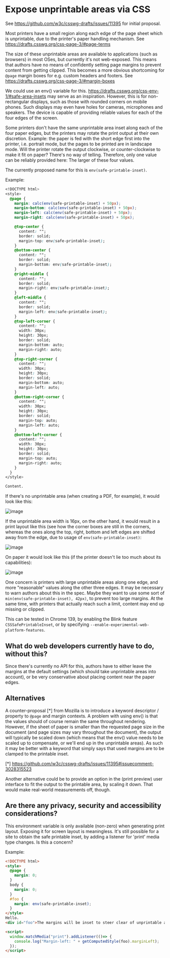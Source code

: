 # Expose unprintable areas via CSS

See https://github.com/w3c/csswg-drafts/issues/11395 for initial proposal.

Most printers have a small region along each edge of the page sheet which is
unprintable, due to the printer's paper handling mechanism. See
https://drafts.csswg.org/css-page-3/#page-terms

The size of these unprintable areas are available to applications (such as
browsers) in most OSes, but currently it's not web-exposed. This means that
authors have no means of confidently setting page margins to prevent content
from getting clipped. This becomes a more obvious shortcoming for `@page` margin
boxes for e.g. custom headers and footers. See
https://drafts.csswg.org/css-page-3/#margin-boxes

We could use an env() variable for this.
https://drafts.csswg.org/css-env-1/#safe-area-insets may serve as an
inspiration. However, this is for non-rectangular displays, such as those with
rounded corners on mobile phones. Such displays may even have holes for cameras,
microphones and speakers. The device is capable of providing reliable values for
each of the four edges of the screen.

Some printers don't have the same unprintable area inset along each of the four
paper edges, but the printers may rotate the print output at their own
discretion. Example: the paper is fed with the short edge first into the
printer, i.e.  portrait mode, but the pages to be printed are in landscape
mode. Will the printer rotate the output clockwise, or counter-clockwise to make
it fit on paper? There's no way of telling. Therefore, only one value can be
reliably provided here: The larger of these four values.

The currently proposed name for this is `env(safe-printable-inset)`.

Example:

```css
<!DOCTYPE html>
<style>
  @page {
    margin: calc(env(safe-printable-inset) + 50px);
    margin-bottom: calc(env(safe-printable-inset) + 50px);
    margin-left: calc(env(safe-printable-inset) + 50px);
    margin-right: calc(env(safe-printable-inset) + 50px);

    @top-center {
      content: "";
      border: solid;
      margin-top: env(safe-printable-inset);
    }
    @bottom-center {
      content: "";
      border: solid;
      margin-bottom: env(safe-printable-inset);
    }
    @right-middle {
      content: "";
      border: solid;
      margin-right: env(safe-printable-inset);
    }
    @left-middle {
      content: "";
      border: solid;
      margin-left: env(safe-printable-inset);
    }
    @top-left-corner {
      content: "";
      width: 30px;
      height: 30px;
      border: solid;
      margin-bottom: auto;
      margin-right: auto;
    }
    @top-right-corner {
      content: "";
      width: 30px;
      height: 30px;
      border: solid;
      margin-bottom: auto;
      margin-left: auto;
    }
    @bottom-right-corner {
      content: "";
      width: 30px;
      height: 30px;
      border: solid;
      margin-top: auto;
      margin-left: auto;
    }
    @bottom-left-corner {
      content: "";
      width: 30px;
      height: 30px;
      border: solid;
      margin-top: auto;
      margin-right: auto;
    }
  }
</style>

Content.
```

If there's no unprintable area (when creating a PDF, for example), it would look
like this:

![image](https://github.com/user-attachments/assets/94bc5e1b-ad04-46aa-ba85-5a1d824c4221)

If the unprintable area width is 16px, on the other hand, it would result in a
print layout like this (see how the corner boxes are still in the corners,
whereas the ones along the top, right, bottom and left edges are shifted away
from the edge, due to usage of `env(safe-printable-inset)`:

![image](https://github.com/user-attachments/assets/1f25679a-58d6-4cb1-b371-3c4958073e73)

On paper it would look like this (if the printer doesn't lie too much about its
capabilities):

![image](https://github.com/user-attachments/assets/667b10fa-521f-4dbb-ac9c-4f424a197e05)

One concern is printers with large unprintable areas along one edge, and more
"reasonable" values along the other three edges. It may be necessary to warn
authors about this in the spec. Maybe they want to use some sort of
`min(env(safe-printable-inset), 42px)`, to prevent too large margins. At the
same time, with printers that actually reach such a limit, content may end up
missing or clipped.

This can be tested in Chrome 139, by enabling the Blink feature
`CSSSafePrintableInset`, or by specifying
`--enable-experimental-web-platform-features`.

## What do web developers currently have to do, without this?

Since there's currently no API for this, authors have to either leave the
margins at the default settings (which should take unprintable areas into
account), or be very conservative about placing content near the paper edges.

## Alternatives

A counter-proposal [*] from Mozilla is to introduce a keyword descriptor /
property to `@page` and margin contexts. A problem with using env() is that the
values should of course remain the same throughout rendering. However, if the
sheet of paper is smaller than the requested page size in the document (and page
sizes may vary throughout the document), the output will typically be scaled
down (which means that the env() value needs to be scaled up to compensate, or
we'll end up in the unprintable areas). As such it may be better with a keyword
that simply says that used margins are to be clamped to the printable inset.

[*] https://github.com/w3c/csswg-drafts/issues/11395#issuecomment-3028315523

Another alternative could be to provide an option in the (print preview) user
interface to fit the output to the printable area, by scaling it down. That
would make real-world measurements off, though.

## Are there any privacy, security and accessibility considerations?

This environment variable is only available (non-zero) when generating print
layout. Exposing it for screen layout is meaningless. It's still possible for a
site to obtain the safe printable inset, by adding a listener for 'print' media
type changes. Is this a concern?

Example:

```html
<!DOCTYPE html>
<style>
  @page {
    margin: 0;
  }
  body {
    margin: 0;
  }
  #foo {
    margin: env(safe-printable-inset);
  }
</style>
Hello.
<div id="foo">The margins will be inset to steer clear of unprintable areas.</div>

<script>
  window.matchMedia("print").addListener(()=> {
    console.log("Margin-left: " + getComputedStyle(foo).marginLeft);
  });
</script>
```
